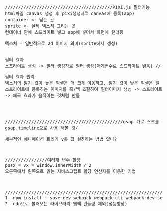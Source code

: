 <pre style="width: 100%; height:100%">
/////////////////////////////////////////PIXI.js 필터기능
html파일 canvas 생성 후 pixi생성자로 canvas에 등록(app)
container <- 담는 곳
sprite <- 실제 텍스쳐 그리는 곳
컨테이너 안에 스프라이트 넣고 app에 넣어서 화면에 랜더링

텍스쳐 = 일반적으로 2d 이미지 의미(sprite에서 생성)


필터 효과
스프라이트 생성 -> 필터 생성자로 필터 생성(매게변수로 스프라이트 넣음) // 디스플레이스먼트 필터 사용 -> 컨테이너에 넣음 -> app에 등록

필터 효과 원리
텍스처의 밝기 값이 높은 픽셀은 더 크게 이동하고, 밝기 값이 낮은 픽셀은 덜 이동
스프라이트에 등록하는 이미지를 흑/백 조절하여 필터이미지 생성 -> 스프라이트의 위치를 이동 시키면 필터가 사용하는 변위 기준점 변경 / 다른 텍스처 픽셀 값을 사용하여 변위를 계산하게 만듬
-> 왜곡 효과가 움직이는 것처럼 만들




/////////////////////////////////////////////gsap 가로 스크롤 등록 시 리사이즈 후 스크롤 위치 변경 에니메이션 충돌 관련
gsap.timeline으로 사용 해볼 것/

세부적인 에니메이션 트리거 y축 값 설정하는 방법 있나?



////////////////여러개 변수 할당
posx = vx = window.innerWidth / 2 
오른쪽에서 왼쪽으로 읽는 자바스크립트 할당 연산자를 이용한 기법



//////////////////////////////////////////////////////////////////////// gsap 유료 플러그인 라이센스 정책 위반 하지 않고 웹팩/바벨/vercel로 배포하기
1. npm install --save-dev webpack webpack-cli webpack-dev-server @babel/core @babel/preset-env babel-loader
2. cdn으로 불러오는 라이브러리 웹팩 번들링 제외(성능향상)
</pre>
